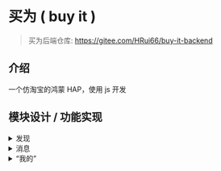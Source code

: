 # 买为 ( buy it )

> 买为后端仓库: https://gitee.com/HRui66/buy-it-backend

## 介绍
一个仿淘宝的鸿蒙 HAP，使用 js 开发

## 模块设计 / 功能实现

<details>
<summary>发现</summary>

### 页面设计
发现页分有三个子页面：关注、发现、视频  
关注：展示看过的博主的动态  
发现：暂时分类的博主动态  
视频：一个短视频推送页面

</details>

<details>
<summary>消息</summary>

### 界面设计
#### 消息列表
![消息列表](readme-img/消息列表.png)
#### 聊天对话
![聊天界面](readme-img/聊天界面.png)
#### 用户对话设置
![对话详情](readme-img/对话详情.png)

### 功能实现
#### 对话消息系统框架
消息处理的最基本需求是实现消息的实时发送接收和历史消息的存储，当前较热门的在线对话的实现是使用WebSocket，并且HarmonyOS应用开发JS API也同时提供了Socket和WebSocket的接口可以直接调用，所以采用了WebSocket作为对话消息系统的框架。
![http与websocket](readme-img/http与websocket.png)
#### 消息类型
最基本的消息仅包括文本，由用户从输入框输入，点击发送。消息内容不需要进行额外的封装，发送端只需指定目标，消息内容字符串作为WebSocket的发送参数，即可进行发送。 <br>
然而在购物应用的对话消息中，除了一般的文本消息外，还有一种常见的消息——商品分享消息。商品分享消息需包含商品标题、商品图片、商品链接（或ID），消息内容有多个种类，相当于需要把一个类的实例化对象进行发送，使用文本消息的发送方式不可行，所以需要对WebSocket发送和接收的消息参数进行规范定义。 <br>
Json可以完美地满足发送一个对象的需求，在前端（JavaScript）使用JSON.stringify()方法将JavaScript对象转换为字符串，转换后的字符串就可以作为文本消息发送，在后端使用Gson的fromJson把消息进行解析，解析出来就是一个对象，包括前端序列化对象的所有值。 <br>
由于对话消息包括文本消息和商品分享两种类型，所以需要在前后端约定不同消息类型的类型码（如字符串消息类型为1），在发送和接收不同类型消息时进行不同的消息解析处理。消息类型的约定如下： <br>

|           | type               | sender | receiver | content    |
|-----------|--------------------|--------|----------|------------|
| 字符串消息     | int NORMAL=1       | int    | int      | String     |
| 商品分享      | int SHARE=2        | int    | int      | jsonString |
| 消息被对方屏蔽   | int REJECT=3       |        |          |            |
| 对方不接收商品分享 | int REJECT_SHARE=4 |        |          |            |
| 屏蔽对方      | int BLACK=5        | int    | int      |            |
| 屏蔽对方分享    | int BLACK_SHARE=6  | int    | int      |            |

#### WebSocket消息处理后端
后端使用的是SpringBoot框架，所以使用SpringBoot整合WebSocket，在同一个Spring后端处理对话消息以及其它网络请求。
#### 消息处理逻辑
后端对消息的处理逻辑大致如下。先是拿到消息字符串，对字符串进行Json解析得到Json对象，然后通过消息类型码判断消息类型，对不同类型的消息分别处理。然后检查消息发送的目标是否拒收来自发送方的消息，如果拒收则给发送方返回拒收消息。否则封装消息，检查目标是否在线，在线则直接发送，离线则将此消息保存在消息数据库，等待目标上线再一次性发送所有消息。 <br>
![消息处理](readme-img/消息处理.png)

</details>

<details>
<summary>“我的”</summary>

### 页面设计
#### 个人中心
个人中心包括五分小模块，背景色为# f2f2f2，每个小模块背景色为#fefefe。
- 模块1为个人信息展示；
- 模块2由“收藏”、“订阅店铺”、“足迹”、“零钱”四个按钮组成；
- 模块3我的订单由“待付款”、“待收货”、“待发货”、“待评价”、“退款/售后”五个按钮组成；
- 模块4由“会员中心”、“领券中心”、“红包卡劵”、“红包签到”四个按钮组成；
- 模块5由“收货地址”、“官方客服”、“我的快递”、“我的评价”、“领券中心”、“来摇现金”、“店铺会员”、“更多”八个按钮组成。
  
  ![Alt](/readme-img/个人中心.png#pic_center)

#### 我的地址
我的地址包块两个子页面和三个模块组成，背景色为# f2f2f2，每个小模块背景色为#fefefe。
    ![Alt](/readme-img/我的地址.png#pic_center)
- 模块1为顶部信息“我的收货地址”、“管理”两个文本组成；
- 模块2 为收货地址内容，包含收货人，联系方式，详细地址，编辑按钮；
- 模块3 为底部添加地址按钮；
- 页面1 为修改收货地址页面；
 ![Alt](/readme-img/修改地址.png#pic_center)
- 页面2 为添加收货地址页面。
   ![Alt](/readme-img/添加地址.png#pic_center)
#### 我的订单
我的订单包括三个小模块，背景色为# f2f2f2。
- 模块1 顶部搜索，由搜索框、“筛选”文本、两个按钮组成；
- 模块2 tabs，由“全部”、“待付款”、“待发货”、“待收货”、“待评价”五个文本组成；
- 模块3 订单，包含店铺名、商品状态、商品价格、商品状态、商品名等，背景色为#fefefe。
   ![Alt](/readme-img/我的订单.png#pic_center)

#### 我的收藏
我的收藏包括三个小模块，背景色为# f2f2f2。
- 模块1 顶部信息，由“我的收藏”、收藏数量、搜索按钮、“管理”组成；
- 模块2 tabs，由“宝贝”、“图文”、“视频”、“话题”、“清单”组成；
- 模块3 收藏商品，包含商品名以及价格和商品图片，背景色为#fefefe。
   ![Alt](/readme-img/我的收藏.png)


### 页面功能
#### 个人中心
- 展示用户头像、用户账号、用户昵称。点击“收藏”，跳转到我的收藏页面；点击“我的订单”，跳转到我的订单页面；点击“收货地址”，跳转到我的地址页面。
#### 我的地址
- 地址进行编辑或添加，点击地址旁的编辑按钮，跳转到编辑地址页面；点击底部的“添加收货地址”按钮，跳转到添加地址页面。
#### 我的订单
- 展示用户的全部订单。
#### 我的收藏
- 展示用户的全部收藏商品，点击单个商品，能对跳转到对应商品的详情页。

### 页面数据渲染
#### 个人中心
  - 在页面初始化时，使用HTTP GET请求，使用登录成功后在全局变量中的用户账号作为请求参数，调用后端“通过账号查询用户信息”接口，获取到用户信息，并将数据渲染到页面上。
#### 我的地址
- 在页面初始化时，使用HTTP GET请求，使用登录成功后在全局变量中的用户账号作为请求参数，	调用后端“通过账号获得用户地址”接口，获取到用户地址，使用for循环将数据渲染到页面上。
- 添加地址时，将输入框的内容，封装成MyAddress对象，序列化成JSON字符串，调用后端“添加地址”接口，将JSON字符串发送到后端，并储存在MySQL数据库中。
- 修改地址时，发送POST请求，将当前点击的地址信息作为参数，跳转到修改地址页面，并将参数作为输入框的值，实现信息回填，修改之后，点击保存，封装成MyAddress对象，序列化成JSON字符串，调用后端“修改地址信息”接口，发送PUT请求，将JSON字符串发送到后端，对数据库存储的信息进行修改。
#### 我的订单
- 在页面初始化时，使用HTTP GET请求，使用登录成功后在全局变量中的用户账号作为请求参数，调用后端“通过账号获得用户订单”接口，获取到用户订单信息，使用for循环将数据渲染到页面上。
#### 我的收藏
- 在页面初始化时，使用HTTP GET请求，使用登录成功后在全局变量中的用户账号作为请求参数，调用后端“通过账号获得用户收藏商品”接口，获取到用户收藏商品信息，使用for循环将数据渲染到页面上。
</details>
